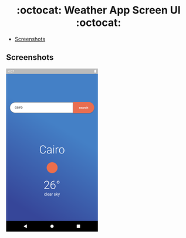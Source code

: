 <h1 align="center">:octocat: Weather App Screen UI :octocat:</h1>


- [Screenshots](#screenshots)



## Screenshots
<div>
    <img width="250" src="https://github.com/MohamedEzzDM/clean-architecture-weather-app/blob/main/screenshots/Screenshot_1664779749.png">

</div>



